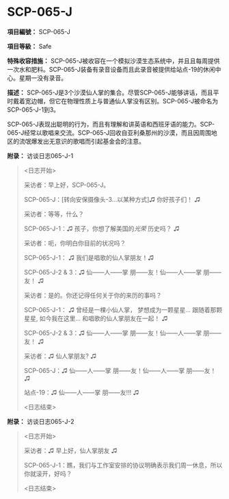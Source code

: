# SCP-065-J
                        


**項目編號：** SCP-065-J

**項目等級：** Safe

**特殊收容措施：** SCP-065-J被收容在一个模拟沙漠生态系统中，并且且每周提供一次水和肥料。SCP-065-J装备有录音设备而且此录音被提供给站点-19的休闲中心。星期一没有录音。

**描述：** SCP-065-J是3个沙漠仙人掌的集合。尽管SCP-065-J能够讲话，而且平时戴着宽边帽，但它在物理性质上与普通仙人掌没有区别。SCP-065-J被命名为SCP-065-J-1到3。

SCP-065-J表现出聪明的行为，而且有理解和讲英语和西班牙语的能力。SCP-065-J经常以歌唱来交流。SCP-065-J回收自亚利桑那州的沙漠，而且因周围地区的流氓爆发出无意识的歌唱而引起基金会的注意。

**附录：** 访谈日志065-J-1


> <日志开始>
> 
> 采访者：早上好，SCP-065-J。
> 
> SCP-065-J：[转向安保摄像头-3…以某种方式]♫ 你好孩子们！ ♫
> 
> 采访者：等等，什么？
> 
> SCP-065-J-1：♫ 孩子，你想了解美国的*光荣* 历史吗？ ♫
> 
> 采访者：呃，你明白你目前的状况吗？
> 
> SCP-065-J-1： ♫ 我们是唱歌的仙人掌朋友！♫
> 
> SCP-065-J-2 & 3：♫ 仙——人——掌 朋——友！仙——人——掌 朋——友！ ♫
> 
> 采访者：是的。你还记得任何关于你的来历的事吗？
> 
> SCP-065-J-1： ♫ 曾经是一棵小仙人掌，
梦想成为一颗星星…
跟随着那颗星星,
如今我在这里…
和唱歌的仙人掌朋友在一起！ ♫
> 
> SCP-065-J-2 & 3：♫ 仙——人——掌 朋——友！仙——人——掌 朋——友！ ♫
> 
> 采访者：♫ 仙人掌朋友? ♫
> 
> SCP-065-J：♫ 仙——人——掌 朋——友！仙——人——掌 朋——友！ ♫
> 
> 站点-19：♫ 仙——人——掌 朋——友!!! ♫
> 
> <日志结束>
> 

**附录：** 访谈日志065-J-2


> <日志开始>
> 
> 采访者：♫ 早上好，仙人掌朋友 ♫
> 
> SCP-065-J-1：瞧，我们与工作室安排的协议明确表示我们周一休息，所以你就滚开，好吗？
> 
> <日志结束>
> 



                    